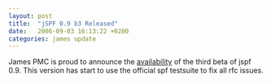 ```yaml
---
layout: post
title:  "jSPF 0.9 b3 Released"
date:   2006-09-03 16:13:22 +0200
categories: james update
---
```


James PMC is proud to announce the [availability](http://people.apache.org/dist/james/jspf/) of the third beta of jspf 0.9.
This version has start to use the official spf testsuite to fix all rfc issues.